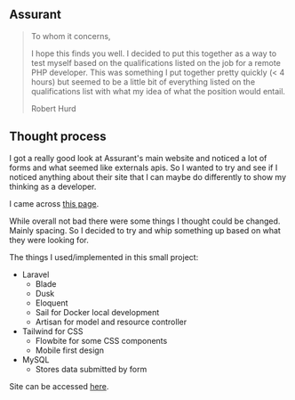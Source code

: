 ## Assurant

> To whom it concerns,
> 
> I hope this finds you well. I decided to put this together as a way to test myself based on the qualifications listed 
> on the job for a remote PHP developer. This was something I put together pretty quickly (< 4 hours) but seemed to be a little bit of everything listed on the qualifications list with what my idea of what the position would entail.
>
> Robert Hurd

## Thought process

I got a really good look at Assurant's main website and noticed a lot of forms and what seemed like externals apis. So I wanted to try and see if I noticed anything about their site that I can maybe do differently to show my thinking as a developer. 

I came across [this page](https://www.assurant.com/partner-with-us/consumer-goods/service-network-application). 

While overall not bad there were some things I thought could be changed. Mainly spacing. So I decided to try and whip something up based on what they were looking for. 

The things I used/implemented in this small project:

- Laravel
    - Blade
    - Dusk
    - Eloquent
    - Sail for Docker local development 
    - Artisan for model and resource controller
- Tailwind for CSS 
    - Flowbite for some CSS components
    - Mobile first design
- MySQL
    - Stores data submitted by form

Site can be accessed [here](http://157.245.86.125/service-network-application).
